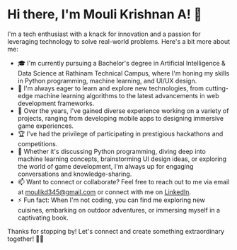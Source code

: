 # Hi there, I'm Mouli Krishnan A! 👋

I'm a tech enthusiast with a knack for innovation and a passion for leveraging technology to solve real-world problems. Here's a bit more about me:

- 🎓 I'm currently pursuing a Bachelor's degree in Artificial Intelligence & Data Science at Rathinam Technical Campus, where I'm honing my skills in Python programming, machine learning, and UI/UX design.
- 🌱 I'm always eager to learn and explore new technologies, from cutting-edge machine learning algorithms to the latest advancements in web development frameworks.
- 💼 Over the years, I've gained diverse experience working on a variety of projects, ranging from developing mobile apps to designing immersive game experiences.
- 🏆 I've had the privilege of participating in prestigious hackathons and competitions.
- 💬 Whether it's discussing Python programming, diving deep into machine learning concepts, brainstorming UI design ideas, or exploring the world of game development, I'm always up for engaging conversations and knowledge-sharing.
- 📫 Want to connect or collaborate? Feel free to reach out to me via email at moulikd345@gmail.com or connect with me on [LinkedIn](https://www.linkedin.com/in/mouli-krishnan-bai/).
- ⚡ Fun fact: When I'm not coding, you can find me exploring new cuisines, embarking on outdoor adventures, or immersing myself in a captivating book.

Thanks for stopping by! Let's connect and create something extraordinary together! 🚀✨
